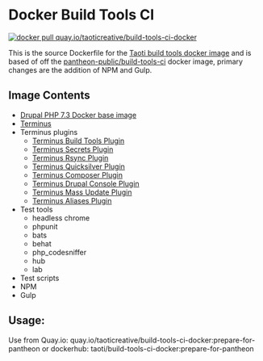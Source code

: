# Docker Build Tools CI

[![docker pull quay.io/taoticreative/build-tools-ci-docker](https://img.shields.io/badge/image-quay-blue.svg)](https://quay.io/repository/taoticreative/build-tools-ci-docker)

This is the source Dockerfile for the [Taoti build tools docker image](https://quay.io/repository/taoticreative/build-tools-ci-docker) and is based of off the [pantheon-public/build-tools-ci](https://quay.io/repository/pantheon-public/build-tools-ci) docker image, primary changes are the addition of NPM and Gulp.

## Image Contents

- [Drupal PHP 7.3 Docker base image](https://github.com/drupal-docker/php/tree/2.x/7.3)
- [Terminus](https://github.com/pantheon-systems/terminus)
- Terminus plugins
  - [Terminus Build Tools Plugin](https://github.com/pantheon-systems/terminus-build-tools-plugin)
  - [Terminus Secrets Plugin](https://github.com/pantheon-systems/terminus-secrets-plugin)
  - [Terminus Rsync Plugin](https://github.com/pantheon-systems/terminus-rsync)
  - [Terminus Quicksilver Plugin](https://github.com/pantheon-systems/terminus-quicksilver-plugin)
  - [Terminus Composer Plugin](https://github.com/pantheon-systems/terminus-composer-plugin)
  - [Terminus Drupal Console Plugin](https://github.com/pantheon-systems/terminus-drupal-console-plugin)
  - [Terminus Mass Update Plugin](https://github.com/pantheon-systems/terminus-mass-update)
  - [Terminus Aliases Plugin](https://github.com/pantheon-systems/terminus-aliases-plugin)
- Test tools
  - headless chrome
  - phpunit
  - bats
  - behat
  - php_codesniffer
  - hub
  - lab
- Test scripts
- NPM
- Gulp

## Usage:
Use from Quay.io: quay.io/taoticreative/build-tools-ci-docker:prepare-for-pantheon
or dockerhub: taoti/build-tools-ci-docker:prepare-for-pantheon
